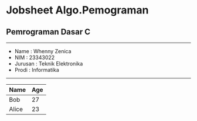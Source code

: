 # Jobsheet Algo.Pemograman

 ## **Pemrograman Dasar C**
_____________________________________________________________________________________________

* Name    : Whenny Zenica      
* NIM     : 23343022           
* Jurusan : Teknik Elektronika 
* Prodi   : Informatika        
_____________________________________________________________________________________________ 
| Name  | Age |
| ----- | --- |
| Bob   | 27  |
| Alice | 23  |
